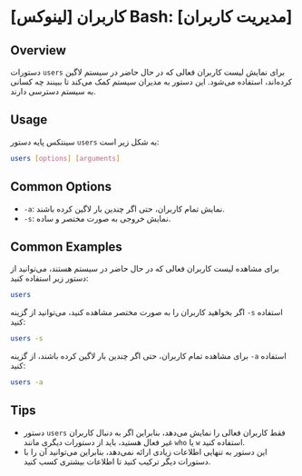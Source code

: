 # [لینوکس] کاربران Bash: [مدیریت کاربران]

## Overview
دستورات `users` برای نمایش لیست کاربران فعالی که در حال حاضر در سیستم لاگین کرده‌اند، استفاده می‌شود. این دستور به مدیران سیستم کمک می‌کند تا ببینند چه کسانی به سیستم دسترسی دارند.

## Usage
سینتکس پایه دستور `users` به شکل زیر است:

```bash
users [options] [arguments]
```

## Common Options
- `-a`: نمایش تمام کاربران، حتی اگر چندین بار لاگین کرده باشند.
- `-s`: نمایش خروجی به صورت مختصر و ساده.

## Common Examples
برای مشاهده لیست کاربران فعالی که در حال حاضر در سیستم هستند، می‌توانید از دستور زیر استفاده کنید:

```bash
users
```

اگر بخواهید کاربران را به صورت مختصر مشاهده کنید، می‌توانید از گزینه `-s` استفاده کنید:

```bash
users -s
```

برای مشاهده تمام کاربران، حتی اگر چندین بار لاگین کرده باشند، از گزینه `-a` استفاده کنید:

```bash
users -a
```

## Tips
- دستور `users` فقط کاربران فعالی را نمایش می‌دهد، بنابراین اگر به دنبال کاربران غیر فعال هستید، باید از دستورات دیگری مانند `who` یا `w` استفاده کنید.
- این دستور به تنهایی اطلاعات زیادی ارائه نمی‌دهد، بنابراین می‌توانید آن را با دستورات دیگر ترکیب کنید تا اطلاعات بیشتری کسب کنید.